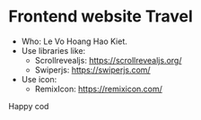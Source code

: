 # Frontend website Travel

- Who: Le Vo Hoang Hao Kiet.
- Use libraries like:
    + Scrollrevealjs: https://scrollrevealjs.org/
    + Swiperjs: https://swiperjs.com/
- Use icon: 
    + RemixIcon: https://remixicon.com/

Happy cod